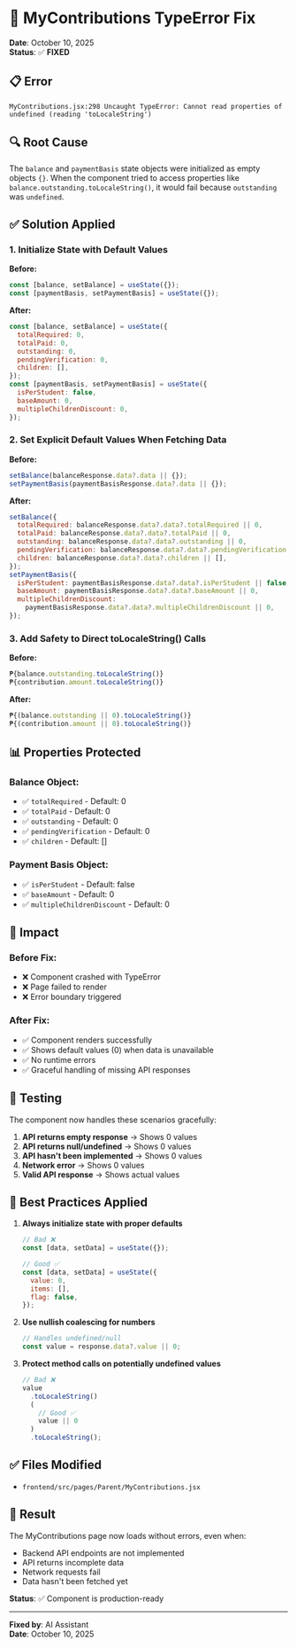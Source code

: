 # 🔧 MyContributions TypeError Fix

**Date**: October 10, 2025  
**Status**: ✅ **FIXED**

## 📋 Error

```
MyContributions.jsx:298 Uncaught TypeError: Cannot read properties of undefined (reading 'toLocaleString')
```

## 🔍 Root Cause

The `balance` and `paymentBasis` state objects were initialized as empty objects `{}`. When the component tried to access properties like `balance.outstanding.toLocaleString()`, it would fail because `outstanding` was `undefined`.

## ✅ Solution Applied

### 1. **Initialize State with Default Values**

**Before:**

```javascript
const [balance, setBalance] = useState({});
const [paymentBasis, setPaymentBasis] = useState({});
```

**After:**

```javascript
const [balance, setBalance] = useState({
  totalRequired: 0,
  totalPaid: 0,
  outstanding: 0,
  pendingVerification: 0,
  children: [],
});
const [paymentBasis, setPaymentBasis] = useState({
  isPerStudent: false,
  baseAmount: 0,
  multipleChildrenDiscount: 0,
});
```

### 2. **Set Explicit Default Values When Fetching Data**

**Before:**

```javascript
setBalance(balanceResponse.data?.data || {});
setPaymentBasis(paymentBasisResponse.data?.data || {});
```

**After:**

```javascript
setBalance({
  totalRequired: balanceResponse.data?.data?.totalRequired || 0,
  totalPaid: balanceResponse.data?.data?.totalPaid || 0,
  outstanding: balanceResponse.data?.data?.outstanding || 0,
  pendingVerification: balanceResponse.data?.data?.pendingVerification || 0,
  children: balanceResponse.data?.data?.children || [],
});
setPaymentBasis({
  isPerStudent: paymentBasisResponse.data?.data?.isPerStudent || false,
  baseAmount: paymentBasisResponse.data?.data?.baseAmount || 0,
  multipleChildrenDiscount:
    paymentBasisResponse.data?.data?.multipleChildrenDiscount || 0,
});
```

### 3. **Add Safety to Direct toLocaleString() Calls**

**Before:**

```javascript
₱{balance.outstanding.toLocaleString()}
₱{contribution.amount.toLocaleString()}
```

**After:**

```javascript
₱{(balance.outstanding || 0).toLocaleString()}
₱{(contribution.amount || 0).toLocaleString()}
```

## 📊 Properties Protected

### Balance Object:

- ✅ `totalRequired` - Default: 0
- ✅ `totalPaid` - Default: 0
- ✅ `outstanding` - Default: 0
- ✅ `pendingVerification` - Default: 0
- ✅ `children` - Default: []

### Payment Basis Object:

- ✅ `isPerStudent` - Default: false
- ✅ `baseAmount` - Default: 0
- ✅ `multipleChildrenDiscount` - Default: 0

## 🎯 Impact

### Before Fix:

- ❌ Component crashed with TypeError
- ❌ Page failed to render
- ❌ Error boundary triggered

### After Fix:

- ✅ Component renders successfully
- ✅ Shows default values (0) when data is unavailable
- ✅ No runtime errors
- ✅ Graceful handling of missing API responses

## 🧪 Testing

The component now handles these scenarios gracefully:

1. **API returns empty response** → Shows 0 values
2. **API returns null/undefined** → Shows 0 values
3. **API hasn't been implemented** → Shows 0 values
4. **Network error** → Shows 0 values
5. **Valid API response** → Shows actual values

## 📝 Best Practices Applied

1. **Always initialize state with proper defaults**

   ```javascript
   // Bad ❌
   const [data, setData] = useState({});

   // Good ✅
   const [data, setData] = useState({
     value: 0,
     items: [],
     flag: false,
   });
   ```

2. **Use nullish coalescing for numbers**

   ```javascript
   // Handles undefined/null
   const value = response.data?.value || 0;
   ```

3. **Protect method calls on potentially undefined values**

   ```javascript
   // Bad ❌
   value
     .toLocaleString()
     (
       // Good ✅
       value || 0
     )
     .toLocaleString();
   ```

## ✅ Files Modified

- `frontend/src/pages/Parent/MyContributions.jsx`

## 🎉 Result

The MyContributions page now loads without errors, even when:

- Backend API endpoints are not implemented
- API returns incomplete data
- Network requests fail
- Data hasn't been fetched yet

**Status**: ✅ Component is production-ready

---

**Fixed by**: AI Assistant  
**Date**: October 10, 2025
